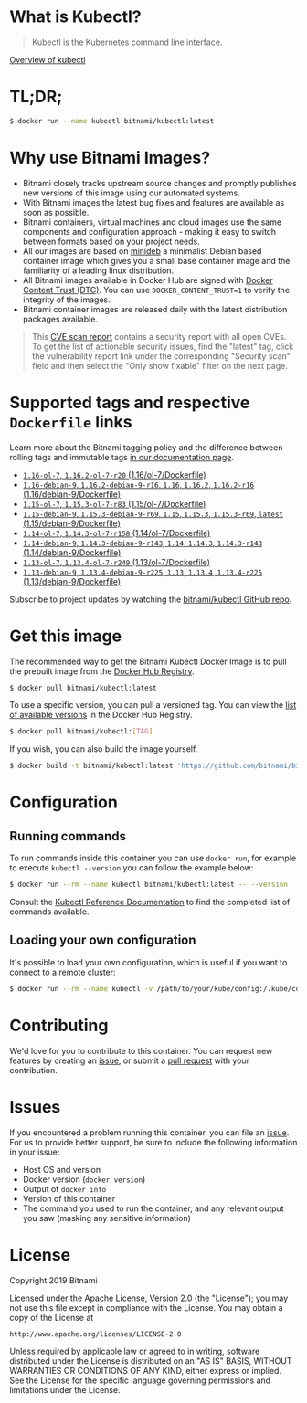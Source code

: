 
# What is Kubectl?

> Kubectl is the Kubernetes command line interface.

[Overview of kubectl](https://kubernetes.io/docs/reference/kubectl/overview/)

# TL;DR;

```bash
$ docker run --name kubectl bitnami/kubectl:latest
```

# Why use Bitnami Images?

* Bitnami closely tracks upstream source changes and promptly publishes new versions of this image using our automated systems.
* With Bitnami images the latest bug fixes and features are available as soon as possible.
* Bitnami containers, virtual machines and cloud images use the same components and configuration approach - making it easy to switch between formats based on your project needs.
* All our images are based on [minideb](https://github.com/bitnami/minideb) a minimalist Debian based container image which gives you a small base container image and the familiarity of a leading linux distribution.
* All Bitnami images available in Docker Hub are signed with [Docker Content Trust (DTC)](https://docs.docker.com/engine/security/trust/content_trust/). You can use `DOCKER_CONTENT_TRUST=1` to verify the integrity of the images.
* Bitnami container images are released daily with the latest distribution packages available.


> This [CVE scan report](https://quay.io/repository/bitnami/kubectl?tab=tags) contains a security report with all open CVEs. To get the list of actionable security issues, find the "latest" tag, click the vulnerability report link under the corresponding "Security scan" field and then select the "Only show fixable" filter on the next page.

# Supported tags and respective `Dockerfile` links

Learn more about the Bitnami tagging policy and the difference between rolling tags and immutable tags [in our documentation page](https://docs.bitnami.com/containers/how-to/understand-rolling-tags-containers/).


* [`1.16-ol-7`, `1.16.2-ol-7-r20` (1.16/ol-7/Dockerfile)](https://github.com/bitnami/bitnami-docker-kubectl/blob/1.16.2-ol-7-r20/1.16/ol-7/Dockerfile)
* [`1.16-debian-9`, `1.16.2-debian-9-r16`, `1.16`, `1.16.2`, `1.16.2-r16` (1.16/debian-9/Dockerfile)](https://github.com/bitnami/bitnami-docker-kubectl/blob/1.16.2-debian-9-r16/1.16/debian-9/Dockerfile)
* [`1.15-ol-7`, `1.15.3-ol-7-r83` (1.15/ol-7/Dockerfile)](https://github.com/bitnami/bitnami-docker-kubectl/blob/1.15.3-ol-7-r83/1.15/ol-7/Dockerfile)
* [`1.15-debian-9`, `1.15.3-debian-9-r69`, `1.15`, `1.15.3`, `1.15.3-r69`, `latest` (1.15/debian-9/Dockerfile)](https://github.com/bitnami/bitnami-docker-kubectl/blob/1.15.3-debian-9-r69/1.15/debian-9/Dockerfile)
* [`1.14-ol-7`, `1.14.3-ol-7-r158` (1.14/ol-7/Dockerfile)](https://github.com/bitnami/bitnami-docker-kubectl/blob/1.14.3-ol-7-r158/1.14/ol-7/Dockerfile)
* [`1.14-debian-9`, `1.14.3-debian-9-r143`, `1.14`, `1.14.3`, `1.14.3-r143` (1.14/debian-9/Dockerfile)](https://github.com/bitnami/bitnami-docker-kubectl/blob/1.14.3-debian-9-r143/1.14/debian-9/Dockerfile)
* [`1.13-ol-7`, `1.13.4-ol-7-r249` (1.13/ol-7/Dockerfile)](https://github.com/bitnami/bitnami-docker-kubectl/blob/1.13.4-ol-7-r249/1.13/ol-7/Dockerfile)
* [`1.13-debian-9`, `1.13.4-debian-9-r225`, `1.13`, `1.13.4`, `1.13.4-r225` (1.13/debian-9/Dockerfile)](https://github.com/bitnami/bitnami-docker-kubectl/blob/1.13.4-debian-9-r225/1.13/debian-9/Dockerfile)

Subscribe to project updates by watching the [bitnami/kubectl GitHub repo](https://github.com/bitnami/bitnami-docker-kubectl).

# Get this image

The recommended way to get the Bitnami Kubectl Docker Image is to pull the prebuilt image from the [Docker Hub Registry](https://hub.docker.com/r/bitnami/kubectl).

```bash
$ docker pull bitnami/kubectl:latest
```

To use a specific version, you can pull a versioned tag. You can view the [list of available versions](https://hub.docker.com/r/bitnami/kubectl/tags/) in the Docker Hub Registry.

```bash
$ docker pull bitnami/kubectl:[TAG]
```

If you wish, you can also build the image yourself.

```bash
$ docker build -t bitnami/kubectl:latest 'https://github.com/bitnami/bitnami-docker-kubectl.git#master:1.15/debian-9'
```

# Configuration

## Running commands

To run commands inside this container you can use `docker run`, for example to execute `kubectl --version` you can follow the example below:

```bash
$ docker run --rm --name kubectl bitnami/kubectl:latest -- --version
```

Consult the [Kubectl Reference Documentation](https://kubernetes.io/docs/reference/generated/kubectl/kubectl-commands) to find the completed list of commands available.

## Loading your own configuration

It's possible to load your own configuration, which is useful if you want to connect to a remote cluster:

```bash
$ docker run --rm --name kubectl -v /path/to/your/kube/config:/.kube/config bitnami/kubectl:latest
```

# Contributing

We'd love for you to contribute to this container. You can request new features by creating an [issue](https://github.com/bitnami/bitnami-docker-kubectl/issues), or submit a [pull request](https://github.com/bitnami/bitnami-docker-kubectl/pulls) with your contribution.

# Issues

If you encountered a problem running this container, you can file an [issue](https://github.com/bitnami/bitnami-docker-kubectl/issues). For us to provide better support, be sure to include the following information in your issue:

- Host OS and version
- Docker version (`docker version`)
- Output of `docker info`
- Version of this container
- The command you used to run the container, and any relevant output you saw (masking any sensitive information)

# License

Copyright 2019 Bitnami

Licensed under the Apache License, Version 2.0 (the "License");
you may not use this file except in compliance with the License.
You may obtain a copy of the License at

    http://www.apache.org/licenses/LICENSE-2.0

Unless required by applicable law or agreed to in writing, software
distributed under the License is distributed on an "AS IS" BASIS,
WITHOUT WARRANTIES OR CONDITIONS OF ANY KIND, either express or implied.
See the License for the specific language governing permissions and
limitations under the License.
